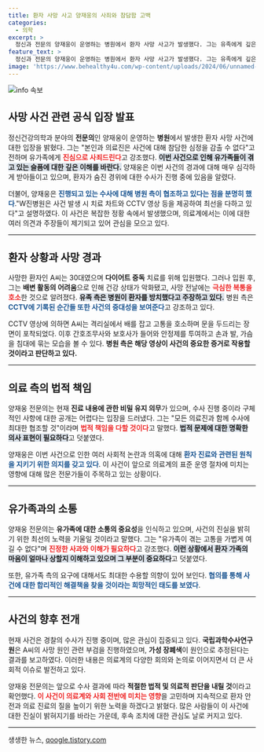 ```yaml
---
title: 환자 사망 사고 양재웅의 사죄와 참담함 고백
categories:
  - 의학
excerpt: >
  정신과 전문의 양재웅이 운영하는 병원에서 환자 사망 사고가 발생했다. 그는 유족에게 깊은 사과의 뜻을 전하며, 수사에 최대한 협조하겠다는 의지를 밝혔다. 사건의 진실은 과연 무엇일까?
feature_text: >
  정신과 전문의 양재웅이 운영하는 병원에서 환자 사망 사고가 발생했다. 그는 유족에게 깊은 사과의 뜻을 전하며, 수사에 최대한 협조하겠다는 의지를 밝혔다. 사건의 진실은 과연 무엇일까?
image: 'https://www.behealthy4u.com/wp-content/uploads/2024/06/unnamed-file.png'
---
```


<p><img src="https://www.behealthy4u.com/wp-content/uploads/2024/06/unnamed-file.png" alt="info 속보" /></p>

<h2 data-ke-size="size26">사망 사건 관련 공식 입장 발표</h2>

<p data-ke-size="size16">정신건강의학과 분야의 <b>전문의</b>인 양재웅이 운영하는 <b>병원</b>에서 발생한 환자 사망 사건에 대한 입장을 밝혔다. 그는 "본인과 의료진은 사건에 대해 참담한 심정을 감출 수 없다"고 전하며 유가족에게 <b><span style="color: #ee2323;">진심으로 사죄드린다</span></b>고 강조했다. <b><span style="background-color: #21538527;">이번 사건으로 인해 유가족들이 겪고 있는 슬픔에 대한 깊은 이해를 바란다.</span></b> 양재웅은 이번 사건의 경과에 대해 매우 심각하게 받아들이고 있으며, 환자가 숨진 경위에 대한 수사가 진행 중에 있음을 알렸다.</p>

<p data-ke-size="size16">더불어, 양재웅은 <b><span style="color: #1a5490;">진행되고 있는 수사에 대해 병원 측이 협조하고 있다는 점을 분명히 했다</span></b>."W진병원은 사건 발생 시 치료 차트와 CCTV 영상 등을 제공하여 최선을 다하고 있다"고 설명하였다. 이 사건은 복잡한 정황 속에서 발생했으며, 의료계에서는 이에 대한 여러 의견과 주장들이 제기되고 있어 관심을 모으고 있다.</p>

<hr style="height: 1px; border: none; background-color: #000;"/>

<h2 data-ke-size="size26">환자 상황과 사망 경과</h2>

<p data-ke-size="size16">사망한 환자인 A씨는 30대였으며 <b>다이어트 중독</b> 치료를 위해 입원했다. 그러나 입원 후, 그는 <b>배변 활동의 어려움</b>으로 인해 건강 상태가 악화됐고, 사망 전날에는 <b><span style="color: #ee2323;">극심한 복통을 호소</span></b>한 것으로 알려졌다. <b><span style="background-color: #21538527;">유족 측은 병원이 환자를 방치했다고 주장하고 있다.</span></b> 병원 측은 <b><span style="color: #1a5490;">CCTV에 기록된 순간들 또한 사건의 중대성을 보여준다</span></b>고 강조하고 있다.</p>

<p data-ke-size="size16">CCTV 영상에 의하면 A씨는 격리실에서 배를 잡고 고통을 호소하며 문을 두드리는 장면이 포착되었다. 이후 간호조무사와 보호사가 들어와 안정제를 투여하고 손과 발, 가슴을 침대에 묶는 모습을 볼 수 있다. <b>병원 측은 해당 영상이 사건의 중요한 증거로 작용할 것이라고 판단하고 있다.</b></p>

<hr style="height: 1px; border: none; background-color: #000;"/>

<h2 data-ke-size="size26">의료 측의 법적 책임</h2>

<p data-ke-size="size16">양재웅 전문의는 현재 <b>진료 내용에 관한 비밀 유지 의무</b>가 있으며, 수사 진행 중이라 구체적인 사항에 대한 공개는 어렵다는 입장을 드러냈다. 그는 "모든 의료진과 함께 수사에 최대한 협조할 것"이라며 <b><span style="color: #ee2323;">법적 책임을 다할 것이다</span></b>고 말했다. <b><span style="background-color: #21538527;">법적 문제에 대한 명확한 의사 표현이 필요하다</span></b>고 덧붙였다.</p>

<p data-ke-size="size16">양재웅은 이번 사건으로 인한 여러 사회적 논란과 의혹에 대해 <b><span style="color: #1a5490;">환자 진료와 관련된 원칙을 지키기 위한 의지를 갖고 있다</span></b>. 이 사건이 앞으로 의료계의 표준 운영 절차에 미치는 영향에 대해 많은 전문가들이 주목하고 있는 상황이다.</p>

<hr style="height: 1px; border: none; background-color: #000;"/>

<h2 data-ke-size="size26">유가족과의 소통</h2>

<p data-ke-size="size16">양재웅 전문의는 <b>유가족에 대한 소통의 중요성</b>을 인식하고 있으며, 사건의 진실을 밝히기 위한 최선의 노력을 기울일 것이라고 말했다. 그는 "유가족이 겪는 고통을 가볍게 여길 수 없다"며 <b><span style="color: #ee2323;">진정한 사과와 이해가 필요하다</span></b>고 강조했다. <b><span style="background-color: #21538527;">이런 상황에서 환자 가족의 마음이 얼마나 상할지 이해하고 있으며 그 부분이 중요하다</span></b>고 덧붙였다.</p>

<p data-ke-size="size16">또한, 유가족 측의 요구에 대해서도 최대한 수용할 의향이 있어 보인다. <b><span style="color: #1a5490;">협의를 통해 사건에 대한 합리적인 해결책을 찾을 것이라는 희망적인 태도를 보였다</span></b>.</p>

<hr style="height: 1px; border: none; background-color: #000;"/>

<h2 data-ke-size="size26">사건의 향후 전개</h2>

<p data-ke-size="size16">현재 사건은 경찰의 수사가 진행 중이며, 많은 관심이 집중되고 있다. <b>국립과학수사연구원</b>은 A씨의 사망 원인 관련 부검을 진행하였으며, <b>가성 장폐색</b>이 원인으로 추정된다는 결과를 보고하였다. 이러한 내용은 의료계의 다양한 회의와 논의로 이어지면서 더 큰 사회적 이슈로 발전하고 있다.</p>

<p data-ke-size="size16">양재웅 전문의는 앞으로 수사 결과에 따라 <b>적절한 법적 및 의료적 판단을 내릴 것</b>이라고 확언했다. <b><span style="color: #ee2323;">이 사건이 의료계와 사회 전반에 미치는 영향</span></b>을 고민하며 지속적으로 환자 안전과 의료 진료의 질을 높이기 위한 노력을 하겠다고 밝혔다. 많은 사람들이 이 사건에 대한 진실이 밝혀지기를 바라는 가운데, 후속 조치에 대한 관심도 날로 커지고 있다.</p>

<hr style="height: 1px; border: none; background-color: #000;"/>
생생한 뉴스, <a href="https://qoogle.tistory.com" rel="dofollow">qoogle.tistory.com</a>


